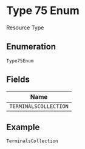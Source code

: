 
# Type 75 Enum

Resource Type

## Enumeration

`Type75Enum`

## Fields

| Name |
|  --- |
| `TERMINALSCOLLECTION` |

## Example

```
TerminalsCollection
```

